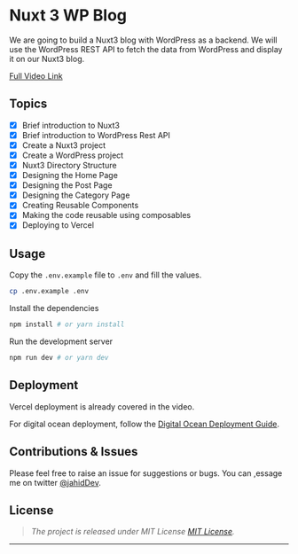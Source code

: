 # Nuxt 3 WP Blog

We are going to build a Nuxt3 blog with WordPress as a backend. We will use the WordPress REST API to fetch the data from WordPress and display it on our Nuxt3 blog.

[Full Video Link](https://youtu.be/fY2sfrV2zho)

## Topics

- [x] Brief introduction to Nuxt3
- [x] Brief introduction to WordPress Rest API
- [x] Create a Nuxt3 project
- [x] Create a WordPress project
- [x] Nuxt3 Directory Structure
- [x] Designing the Home Page
- [x] Designing the Post Page
- [x] Designing the Category Page
- [x] Creating Reusable Components
- [x] Making the code reusable using composables
- [x] Deploying to Vercel

## Usage

Copy the `.env.example` file to `.env` and fill the values.

```bash
cp .env.example .env
```

Install the dependencies

```bash
npm install # or yarn install
```

Run the development server

```bash
npm run dev # or yarn dev
```

## Deployment

Vercel deployment is already covered in the video.

For digital ocean deployment, follow the [Digital Ocean Deployment Guide](https://www.youtube.com/watch?v=hANbHC90xug&ab_channel=JahidAnowar).

## Contributions & Issues

Please feel free to raise an issue for suggestions or bugs. You can ,essage me on twitter [@jahidDev](https://twitter.com/jahidDev).

## License

> _The project is released under MIT License [MIT License](LICENSE)._

<hr>

